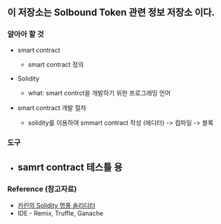 ## 이 저장소는 Solbound Token 관련 정보 저장소 이다.

### 알아아 할 것 

* smart contract
  - smart contract 정의
  
* Solidity
  - what: smart contrct을 개발하기 위한 프로그래밍 언어
 
* smart contract 개발 절차
  - solidity를 이용하여 smmart contract 작성 (에디터) ->  컴파일 -> 블록 

### 도구

* samrt contract 테스틀 용
  -  
    
### Reference (참고자료)
  * [카린의 Solidity 명풍 솔리디터](https://docs.solidity-kr.org:8443)
  * IDE - Remix, Truffle, Ganache 

